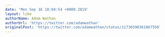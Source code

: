 ```yaml
---
date: 'Mon Sep 16 18:04:54 +0000 2019'
layout: like
authorName: Adam Wathan
authorUrl: 'https://twitter.com/adamwathan'
originalPost: 'https://twitter.com/adamwathan/status/1173659036186755073'
---
```

